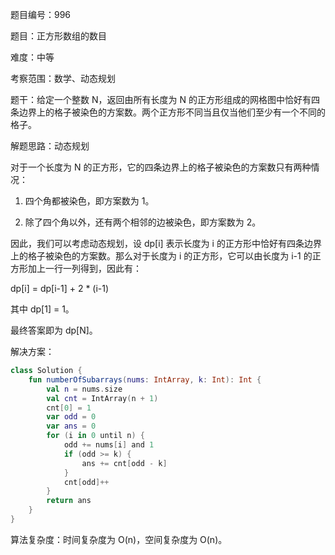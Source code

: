 题目编号：996

题目：正方形数组的数目

难度：中等

考察范围：数学、动态规划

题干：给定一个整数 N，返回由所有长度为 N 的正方形组成的网格图中恰好有四条边界上的格子被染色的方案数。两个正方形不同当且仅当他们至少有一个不同的格子。

解题思路：动态规划

对于一个长度为 N 的正方形，它的四条边界上的格子被染色的方案数只有两种情况：

1. 四个角都被染色，即方案数为 1。

2. 除了四个角以外，还有两个相邻的边被染色，即方案数为 2。

因此，我们可以考虑动态规划，设 dp[i] 表示长度为 i 的正方形中恰好有四条边界上的格子被染色的方案数。那么对于长度为 i 的正方形，它可以由长度为 i-1 的正方形加上一行一列得到，因此有：

dp[i] = dp[i-1] + 2 * (i-1)

其中 dp[1] = 1。

最终答案即为 dp[N]。

解决方案：

```kotlin
class Solution {
    fun numberOfSubarrays(nums: IntArray, k: Int): Int {
        val n = nums.size
        val cnt = IntArray(n + 1)
        cnt[0] = 1
        var odd = 0
        var ans = 0
        for (i in 0 until n) {
            odd += nums[i] and 1
            if (odd >= k) {
                ans += cnt[odd - k]
            }
            cnt[odd]++
        }
        return ans
    }
}
```

算法复杂度：时间复杂度为 O(n)，空间复杂度为 O(n)。